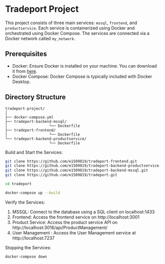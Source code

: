 # Tradeport Project

This project consists of three main services: `mssql`, `frontend`, and `productservice`. Each service is containerized using Docker and orchestrated using Docker Compose. The services are connected via a Docker network called `my_network`.

## Prerequisites

- Docker: Ensure Docker is installed on your machine. You can download it from [here](https://www.docker.com/products/docker-desktop).
- Docker Compose: Docker Compose is typically included with Docker Desktop.

## Directory Structure

```
tradeport-project/
│
├── docker-compose.yml
├── tradeport-backend-mssql/
│ 					└── Dockerfile
├── tradeport-frontend/
│ 					└── Dockerfile
└── tradeport-backend-productservice/
					└── Dockerfile
```

Build and Start the Services:

```bash
git clone https://github.com/e1509819/tradeport-frontend.git
git clone https://github.com/e1509819/tradeport-backend-productservice.git
git clone https://github.com/e1509819/tradeport-backend-mssql.git
git clone https://github.com/e1509819/tradeport.git
```

```bash
cd tradeport
```

```bash
docker-compose up --build
```

Verify the Services:

1. MSSQL: Connect to the database using a SQL client on localhost:1433
2. Frontend: Access the frontend service on http://localhost:3001
3. Product Service: Access the product service API on http://localhost:3016/api/ProductManagement/
4. User Management : Access the User Management service at http://localhost:7237

Stopping the Services:

```bash
docker-compose down
```
